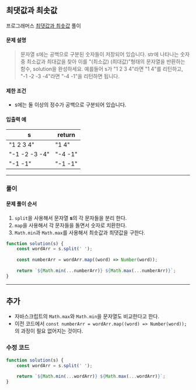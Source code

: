 ## 최댓값과 최솟값

프로그래머스 [최댓값과 최솟값](https://school.programmers.co.kr/learn/courses/30/lessons/12939?language=javascript) 풀이

#### 문제 설명
> 문자열 s에는 공백으로 구분된 숫자들이 저장되어 있습니다. str에 나타나는 숫자 중 최소값과 최대값을 찾아 이를 "(최소값) (최대값)"형태의 문자열을 반환하는 함수, solution을 완성하세요.
예를들어 s가 "1 2 3 4"라면 "1 4"를 리턴하고, "-1 -2 -3 -4"라면 "-4 -1"을 리턴하면 됩니다.

#### 제한 조건
- s에는 둘 이상의 정수가 공백으로 구분되어 있습니다.

#### 입출력 예
|s|return|
|--|--|
|"1 2 3 4"|"1 4"|
|"-1 -2 -3 -4"|"-4 -1"|
|"-1 -1"|	"-1 -1"|


---
### 풀이

#### 문제 풀이 순서
1. `split`을 사용해서 문자열 **s**의 각 문자들을 분리 한다.
2. `map`을 사용해서 각 문자들을 돌면서 숫자로 치환한다.
3. `Math.min`과 `Math.max`를 사용해서 최솟값과 최댓값을 구한다.

```js
function solution(s) {
    const wordArr = s.split(' ');
    
    const numberArr = wordArr.map((word) => Number(word));
    
    return `${Math.min(...numberArr)} ${Math.max(...numberArr)}`;
}
```

---
## 추가
- 자바스크립트의 `Math.max`와 `Math.min`을 문자열도 비교한다고 한다.
- 이전 코드에서 `const numberArr = wordArr.map((word) => Number(word));`의 과정이 필요 없어지는 것이다.

### 수정 코드

```js
function solution(s) {
    const wordArr = s.split(' ');
    
    return `${Math.min(...wordArr)} ${Math.max(...wordArr)}`;
}
```
